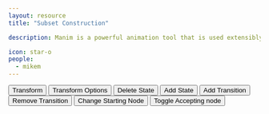 ```yaml
---
layout: resource
title: "Subset Construction"

description: Manim is a powerful animation tool that is used extensibly by STEM youtubers to animate mathematical concepts. It's integration with python allows you to calculate and display examples within the same script. This is a quickstart guide on how to create Manim animations. 

icon: star-o
people:
  - mikem
---
```



<script src="https://ajax.googleapis.com/ajax/libs/jquery/3.6.0/jquery.min.js"></script>
<script src="/js/subsetConstruction.js"></script>

<button onclick="subsetConstruction()">Transform</button>
<button onclick="setConstants()">Transform Options</button>
<button onclick="delNode()">Delete State</button>
<button onclick="addNode()">Add State</button>
<button onclick="addTransition()">Add Transition</button>
<button onclick="rmTransition()">Remove Transition</button>
<button onclick="changeStarting()">Change Starting Node</button>
<button onclick="toggleAccepting()">Toggle Accepting node</button>
<div id="options" hidden>
    <div>
        <label for="HOLD_TIME">how long will groups of highlighted nodes stay in milliseconds:</label>
        <input id="HOLD_TIME" type="number">
    </div>
    <div>
        <label for="TIME_BETWEEN_NODES">how long of a delay between highlighting nodes in milliseconds:</label>
        <input id="TIME_BETWEEN_NODES" type="number">
    </div>
    <button id="optionsButton" onclick="sendOptions()">Confirm Options</button>
</div>
<div id="text" style="font-size: 150%;"></div>
<div style = "text-align:center;">
    <canvas id="canvas1"></canvas>
</div>
<div style = "text-align:center;">
    <canvas id="canvas2"></canvas>
</div>
